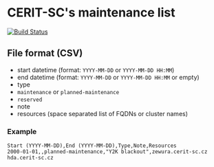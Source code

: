 # CERIT-SC's maintenance list

[![Build Status](https://travis-ci.org/vholer/maintenance.png)](https://travis-ci.org/vholer/maintenance)

## File format (CSV)

* start datetime (format: `YYYY-MM-DD` or `YYYY-MM-DD HH:MM`)
* end datetime (format: `YYYY-MM-DD` or `YYYY-MM-DD HH:MM` or empty)
* type
 * `maintenance` or `planned-maintenance`
 * `reserved`
* note
* resources (space separated list of FQDNs or cluster names)

### Example

```csv
Start (YYYY-MM-DD),End (YYYY-MM-DD),Type,Note,Resources
2000-01-01,,planned-maintenance,"Y2K blackout",zewura.cerit-sc.cz hda.cerit-sc.cz
```
